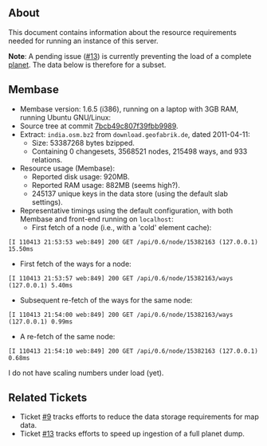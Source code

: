 ## About

This document contains information about the resource requirements
needed for running an instance of this server.

**Note**: A pending issue ([#13][issue13]) is currently preventing the load of a complete
[planet][osmplanet].  The data below is therefore for a subset.

## Membase

* Membase version: 1.6.5 (i386), running on a laptop with 3GB RAM,
  running Ubuntu GNU/Linux:
* Source tree at commit [7bcb49c807f39fbb9989](https://github.com/MapQuest/mapquest-osm-server/commit/7bcb49c807f39fbb998958e3cfc14496077b065e).
* Extract: `india.osm.bz2` from `download.geofabrik.de`, dated
  2011-04-11:
  * Size: 53387268 bytes bzipped.
  * Containing 0 changesets, 3568521 nodes, 215498 ways, and 933 relations.
* Resource usage (Membase):
  * Reported disk usage: 920MB.
  * Reported RAM usage: 882MB (seems high?).
  * 245137 unique keys in the data store (using the default slab settings).
* Representative timings using the default configuration, with both Membase and front-end running on `localhost`:
  * First fetch of a node (i.e., with a 'cold' element cache):
```shell
[I 110413 21:53:53 web:849] 200 GET /api/0.6/node/15382163 (127.0.0.1) 15.50ms
```
  * First fetch of the ways for a node:
```shell
[I 110413 21:53:57 web:849] 200 GET /api/0.6/node/15382163/ways (127.0.0.1) 5.40ms
```
  * Subsequent re-fetch of the ways for the same node:
```shell
[I 110413 21:54:00 web:849] 200 GET /api/0.6/node/15382163/ways (127.0.0.1) 0.99ms
```
  * A re-fetch of the same node:
```shell
[I 110413 21:54:10 web:849] 200 GET /api/0.6/node/15382163 (127.0.0.1) 0.68ms
```

I do not have scaling numbers under load (yet).

## Related Tickets

* Ticket [#9][issue9] tracks efforts to reduce the data storage requirements for map data.
* Ticket [#13][issue13] tracks efforts to speed up ingestion of a full planet dump.

<!-- References -->

 [issue9]: https://github.com/MapQuest/mapquest-osm-server/issues/9
 [issue13]: https://github.com/MapQuest/mapquest-osm-server/issues/13
 [osmplanet]: http://wiki.openstreetmap.org/wiki/Planet.osm "OSM Planet"

